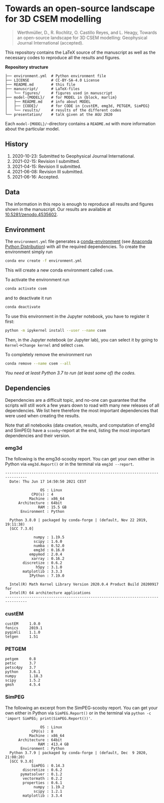 # Towards an open-source landscape for 3D CSEM modelling

> Werthmüller, D., R. Rochlitz, O. Castillo Reyes, and L. Heagy,
> Towards an open-source landscape for 3D CSEM modelling:
> Geophysical Journal International (accepted).


This repository contains the LaTeX source of the manuscript as well as the
necessary codes to reproduce all the results and figures.

**Repository structure**

    ├── environment.yml  # Python environment file
    ├── LICENSE          # CC-BY-SA-4.0 License
    ├── README.md        # this file
    ├── manuscript/      # LaTeX-files
    │   └── figures/     # figures used in manuscript
    ├── model-{MODEL}/   # for MODEL in {block, marlim}
    │   ├── README.md    # info about MODEL
    │   ├── {CODE}/      # for CODE in {custEM, emg3d, PETGEM, SimPEG}
    │   └── results/     # results of the different codes
    └── presentation/    # talk given at the AGU 2020

Each `model-{MODEL}/`-directory contains a `README.md` with more information
about the particular model.


## History

1. 2020-10-23: Submitted to Geophysical Journal International.
2. 2021-02-15: Revision I submitted.
3. 2021-04-15: Revision II submitted.
4. 2021-06-08: Revision III submitted.
5. 2021-06-16: Accepted.


## Data

The information in this repo is enough to reproduce all results and figures
shown in the manuscript. Our results are available at
[10.5281/zenodo.4535602](https://doi.org/10.5281/zenodo.4535602).


## Environment

The `environment.yml` file generates a
[conda-environment](https://docs.conda.io/projects/conda/en/latest/user-guide/concepts/environments.html)
(see [Anaconda Python Distribution](https://www.anaconda.com/distribution))
with all the required dependencies. To create the environment simply run

```bash
conda env create -f environment.yml
```
This will create a new conda environment called `csem`.

To activate the environment run
```bash
conda activate csem
```
and to deactivate it run
```bash
conda deactivate
```

To use this environment in the Jupyter notebook, you have to register it first:
```bash
python -m ipykernel install --user --name csem
```
Then, in the Jupyter notebook (or Jupyter lab), you can select it by going to
`Kernel`->`Change kernel` and select `csem`.

To completely remove the environment run
```bash
conda remove --name csem --all
```

_You need at least Python 3.7 to run (at least some of) the codes._


## Dependencies

Dependencies are a difficult topic, and no-one can guarantee that the scripts
will still work a few years down to road with many new releases of all
dependencies. We list here therefore the most important dependencies that were
used when creating the results.


Note that all notebooks (data creation, results, and computation of emg3d and
SimPEG) have a ``scooby``-report at the end, listing the most important
dependencies and their version.


### emg3d

The following is the emg3d-scooby report. You can get your own either in Python
via ``emg3d.Report()`` or in the terminal via ``emg3d --report``.

```
--------------------------------------------------------------------------------
  Date: Thu Jun 17 14:50:50 2021 CEST

                OS : Linux
            CPU(s) : 4
           Machine : x86_64
      Architecture : 64bit
               RAM : 15.5 GB
       Environment : Python

  Python 3.8.0 | packaged by conda-forge | (default, Nov 22 2019, 19:11:38)
  [GCC 7.3.0]

             numpy : 1.19.5
             scipy : 1.6.0
             numba : 0.52.0
             emg3d : 0.16.0
           empymod : 2.0.4
            xarray : 0.16.2
        discretize : 0.6.2
              h5py : 3.1.0
        matplotlib : 3.3.3
           IPython : 7.19.0

  Intel(R) Math Kernel Library Version 2020.0.4 Product Build 20200917 for
  Intel(R) 64 architecture applications
--------------------------------------------------------------------------------
```


### custEM

```
custEM     1.0.0
fenics     2019.1
pygimli    1.1.0
tetgen     1.51
```

### PETGEM

```
petgem     0.8
petsc      3.7
petsc4py   3.7
python     3.6.1
numpy      1.18.3
scipy      1.5.2
gmsh       4.5.4

```

### SimPEG

The following an excerpt from the SimPEG-scooby report. You can get your own
either in Python via ``SimPEG.Report()`` or in the terminal via ``python -c
'import SimPEG; print(SimPEG.Report())'``.

```
                OS : Linux
            CPU(s) : 8
           Machine : x86_64
      Architecture : 64bit
               RAM : 413.4 GB
       Environment : Python
  Python 3.7.9 | packaged by conda-forge | (default, Dec  9 2020, 21:08:20)
  [GCC 9.3.0]
            SimPEG : 0.14.3
        discretize : 0.6.2
       pymatsolver : 0.1.2
        vectormath : 0.2.2
        properties : 0.6.1
             numpy : 1.19.2
             scipy : 1.2.1
        matplotlib : 3.3.4
```
